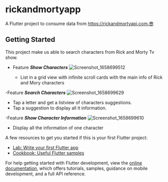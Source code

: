 # rickandmortyapp

A Flutter project to consume data from https://rickandmortyapi.com.😎

## Getting Started

This project make us able to search characters from Rick and Morty Tv show.
- Feature ***Show Characters***
![Screenshot_1658699512](https://user-images.githubusercontent.com/30781044/180667269-45f38953-aa61-40d0-9c84-a633b3f92d64.png)

  - List in a grid view with infinite scroll cards with the main info of Rick and Mory characters
  
  
-Feature ***Search Characters***
   ![Screenshot_1658699629](https://user-images.githubusercontent.com/30781044/180667313-cd9401a1-f2fb-430b-9b56-d2790e55f4d1.png)  
  
  - Tap a letter and get a listview of characters suggestions.
  - Tap a suggestion to display all it information. 
  
 -Feature ***Show Character Information***
 ![Screenshot_1658699610](https://user-images.githubusercontent.com/30781044/180667412-50bd1df3-2732-47f3-a699-fb942259af65.png)

  - Display all the information of one character
  
 

A few resources to get you started if this is your first Flutter project:

- [Lab: Write your first Flutter app](https://docs.flutter.dev/get-started/codelab)
- [Cookbook: Useful Flutter samples](https://docs.flutter.dev/cookbook)

For help getting started with Flutter development, view the
[online documentation](https://docs.flutter.dev/), which offers tutorials,
samples, guidance on mobile development, and a full API reference.
